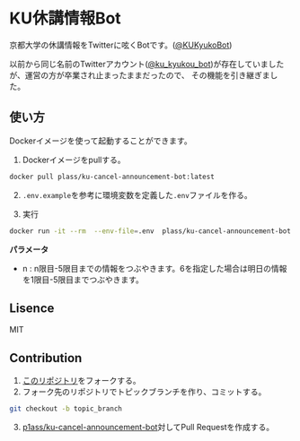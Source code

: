# KU休講情報Bot
京都大学の休講情報をTwitterに呟くBotです。([@KUKyukoBot](https://twitter.com/KUKyukoBot))

以前から同じ名前のTwitterアカウント([@ku_kyukou_bot](https://twitter.com/ku_kyukou_bot))が存在していましたが、運営の方が卒業され止まったままだったので、
その機能を引き継ぎました。


## 使い方
Dockerイメージを使って起動することができます。


1. Dockerイメージをpullする。
```bash
docker pull plass/ku-cancel-announcement-bot:latest
``` 

2. `.env.example`を参考に環境変数を定義した`.env`ファイルを作る。

3. 実行
```bash
docker run -it --rm  --env-file=.env  plass/ku-cancel-announcement-bot [N]
```

**パラメータ**
- n : n限目-5限目までの情報をつぶやきます。6を指定した場合は明日の情報を1限目-5限目までつぶやきます。

## Lisence
MIT

## Contribution

1. [このリポジトリ](https://github.com/naoki-kishi/ku-cancel-announcement-bot)をフォークする。
2. フォーク先のリポジトリでトピックブランチを作り、コミットする。
```bash
git checkout -b topic_branch
```
3. [p1ass/ku-cancel-announcement-bot](https://github.com/p1ass/ku-cancel-announcement-bot)対してPull Requestを作成する。
